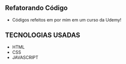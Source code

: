 ## Refatorando Código

- Códigos refeitos em por mim em um curso da Udemy!

## TECNOLOGIAS USADAS

- HTML
- CSS
- JAVASCRIPT 




